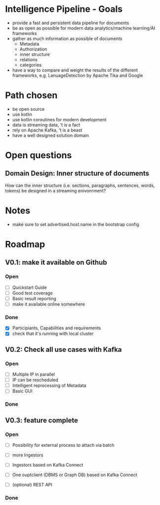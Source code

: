 # Intelligence Pipeline - Goals
* provide a fast and persistent data pipeline for documents
* be as open as possible for modern data analytics/machine learning/AI frameworks
* gather as much information as possible of documents
    * Metadata
    * Authorization
    * inner structure
    * relations
    * categories
* have a way to compare and weight the results of the different frameworks, e.g. LanuageDetection by Apache Tika and Google


# Path chosen
* be open source
* use kotlin
* use kotlin coroutines for modern development
* data is streaming data, 't is a fact
* rely on Apache Kafka, 't is a beast
* have a well designed solution domain

# Open questions

## Domain Design: Inner structure of documents
How can the inner structure (i.e. sections, paragraphs, sentences, words, tokens) be designed in a streaming enivonrment?

# Notes
- make sure to set advertised.host.name in the bootstrap config

# Roadmap
## V0.1: make it available on Github

### Open
- [ ]  Quickstart Guide
- [ ]  Good test coverage
- [ ]  Basic result reporting
- [ ]  make it available online somewhere

### Done
- [x] Participiants, Capabilities and requirements
- [x] check that it's running with local cluster

## V0.2: Check all use cases with Kafka

### Open
- [ ] Multiple IP in parallel
- [ ] IP can be rescheduled
- [ ] Intelligent reprocessing of Metadata
- [ ] Basic GUI

### Done


## V0.3: feature complete

### Open
- [ ] Possibility for external process to attach via batch
- [ ] more Ingestors
- [ ] Ingestors based on Kafka Connect
- [ ] One ouptclient (DBMS or Graph DB) based on Kafka Connect
- [ ] (optional) REST API


### Done

